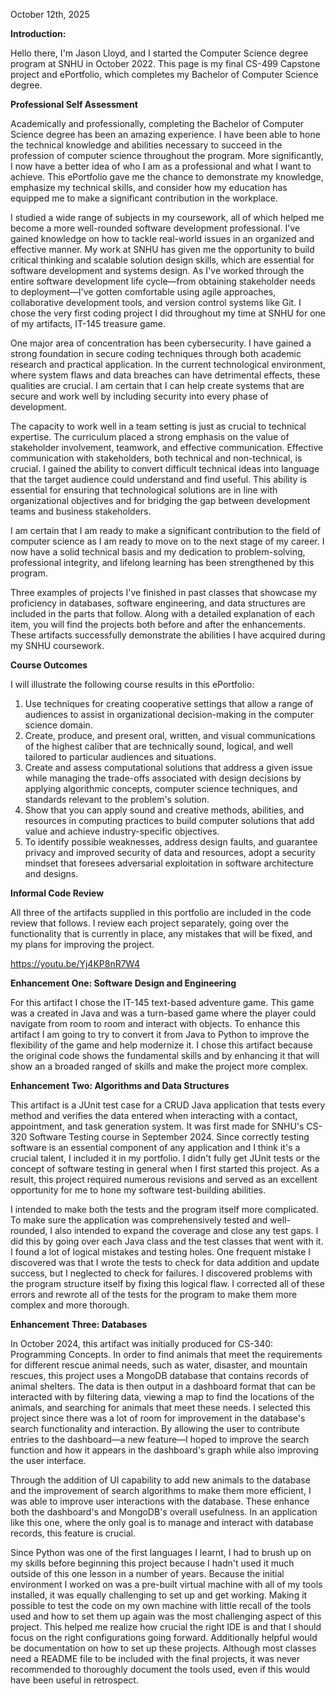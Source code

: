 October 12th, 2025

**Introduction:**

Hello there, I'm Jason Lloyd, and I started the Computer Science degree program at SNHU in October 2022. This page is my final CS-499 Capstone project and ePortfolio, which completes my Bachelor of Computer Science degree.

**Professional Self Assessment**

Academically and professionally, completing the Bachelor of Computer Science degree has been an amazing experience. I have been able to hone the technical knowledge and abilities necessary to succeed in the profession of computer science throughout the program. More significantly, I now have a better idea of who I am as a professional and what I want to achieve. This ePortfolio gave me the chance to demonstrate my knowledge, emphasize my technical skills, and consider how my education has equipped me to make a significant contribution in the workplace. 

I studied a wide range of subjects in my coursework, all of which helped me become a more well-rounded software development professional. I've gained knowledge on how to tackle real-world issues in an organized and effective manner. My work at SNHU has given me the opportunity to build critical thinking and scalable solution design skills, which are essential for software development and systems design. As I've worked through the entire software development life cycle—from obtaining stakeholder needs to deployment—I've gotten comfortable using agile approaches, collaborative development tools, and version control systems like Git. I chose the very first coding project I did throughout my time at SNHU for one of my artifacts, IT-145 treasure game.

One major area of concentration has been cybersecurity. I have gained a strong foundation in secure coding techniques through both academic research and practical application. In the current technological environment, where system flaws and data breaches can have detrimental effects, these qualities are crucial. I am certain that I can help create systems that are secure and work well by including security into every phase of development.

The capacity to work well in a team setting is just as crucial to technical expertise. The curriculum placed a strong emphasis on the value of stakeholder involvement, teamwork, and effective communication. Effective communication with stakeholders, both technical and non-technical, is crucial. I gained the ability to convert difficult technical ideas into language that the target audience could understand and find useful. This ability is essential for ensuring that technological solutions are in line with organizational objectives and for bridging the gap between development teams and business stakeholders.

I am certain that I am ready to make a significant contribution to the field of computer science as I am ready to move on to the next stage of my career. I now have a solid technical basis and my dedication to problem-solving, professional integrity, and lifelong learning has been strengthened by this program.

Three examples of projects I've finished in past classes that showcase my proficiency in databases, software engineering, and data structures are included in the parts that follow. Along with a detailed explanation of each item, you will find the projects both before and after the enhancements. These artifacts successfully demonstrate the abilities I have acquired during my SNHU coursework.

**Course Outcomes**

I will illustrate the following course results in this ePortfolio:

1. Use techniques for creating cooperative settings that allow a range of audiences to assist in organizational decision-making in the computer science domain.
2. Create, produce, and present oral, written, and visual communications of the highest caliber that are technically sound, logical, and well tailored to particular audiences and situations.
3. Create and assess computational solutions that address a given issue while managing the trade-offs associated with design decisions by applying algorithmic concepts, computer science techniques, and standards relevant to the problem's solution.
4. Show that you can apply sound and creative methods, abilities, and resources in computing practices to build computer solutions that add value and achieve industry-specific objectives.
5. To identify possible weaknesses, address design faults, and guarantee privacy and improved security of data and resources, adopt a security mindset that foresees adversarial exploitation in software architecture and designs.

**Informal Code Review**

All three of the artifacts supplied in this portfolio are included in the code review that follows. I review each project separately, going over the functionality that is currently in place, any mistakes that will be fixed, and my plans for improving the project.

https://youtu.be/Yj4KP8nR7W4

**Enhancement One: Software Design and Engineering**

For this artifact I chose the IT-145 text-based adventure game. This game was a created in Java and was a turn-based game where the player could navigate from room to room and interact with objects. To enhance this artifact I am going to try to convert it from Java to Python to improve the flexibility of the game and help modernize it. I chose this artifact because the original code shows the fundamental skills and by enhancing it that will show an a broaded ranged of skills and make the project more complex. 


**Enhancement Two: Algorithms and Data Structures**

This artifact is a JUnit test case for a CRUD Java application that tests every method and verifies the data entered when interacting with a contact, appointment, and task generation system. It was first made for SNHU's CS-320 Software Testing course in September 2024. Since correctly testing software is an essential component of any application and I think it's a crucial talent, I included it in my portfolio. I didn't fully get JUnit tests or the concept of software testing in general when I first started this project. As a result, this project required numerous revisions and served as an excellent opportunity for me to hone my software test-building abilities.

I intended to make both the tests and the program itself more complicated. To make sure the application was comprehensively tested and well-rounded, I also intended to expand the coverage and close any test gaps. I did this by going over each Java class and the test classes that went with it. I found a lot of logical mistakes and testing holes. One frequent mistake I discovered was that I wrote the tests to check for data addition and update success, but I neglected to check for failures. I discovered problems with the program structure itself by fixing this logical flaw. I corrected all of these errors and rewrote all of the tests for the program to make them more complex and more thorough.

**Enhancement Three: Databases**

In October 2024, this artifact was initially produced for CS-340: Programming Concepts. In order to find animals that meet the requirements for different rescue animal needs, such as water, disaster, and mountain rescues, this project uses a MongoDB database that contains records of animal shelters. The data is then output in a dashboard format that can be interacted with by filtering data, viewing a map to find the locations of the animals, and searching for animals that meet these needs. I selected this project since there was a lot of room for improvement in the database's search functionality and interaction. By allowing the user to contribute entries to the dashboard—a new feature—I hoped to improve the search function and how it appears in the dashboard's graph while also improving the user interface.

Through the addition of UI capability to add new animals to the database and the improvement of search algorithms to make them more efficient, I was able to improve user interactions with the database. These enhance both the dashboard's and MongoDB's overall usefulness. In an application like this one, where the only goal is to manage and interact with database records, this feature is crucial.

Since Python was one of the first languages I learnt, I had to brush up on my skills before beginning this project because I hadn't used it much outside of this one lesson in a number of years. Because the initial environment I worked on was a pre-built virtual machine with all of my tools installed, it was equally challenging to set up and get working. Making it possible to test the code on my own machine with little recall of the tools used and how to set them up again was the most challenging aspect of this project. This helped me realize how crucial the right IDE is and that I should focus on the right configurations going forward. Additionally helpful would be documentation on how to set up these projects. Although most classes need a README file to be included with the final projects, it was never recommended to thoroughly document the tools used, even if this would have been useful in retrospect.
   
